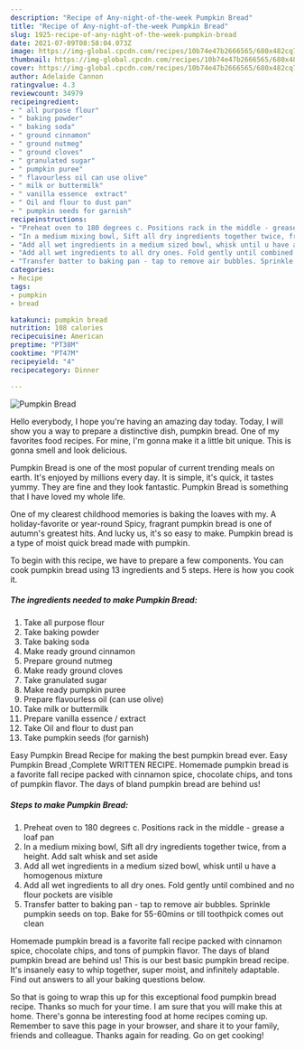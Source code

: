 ```yaml
---
description: "Recipe of Any-night-of-the-week Pumpkin Bread"
title: "Recipe of Any-night-of-the-week Pumpkin Bread"
slug: 1925-recipe-of-any-night-of-the-week-pumpkin-bread
date: 2021-07-09T08:58:04.073Z
image: https://img-global.cpcdn.com/recipes/10b74e47b2666565/680x482cq70/pumpkin-bread-recipe-main-photo.jpg
thumbnail: https://img-global.cpcdn.com/recipes/10b74e47b2666565/680x482cq70/pumpkin-bread-recipe-main-photo.jpg
cover: https://img-global.cpcdn.com/recipes/10b74e47b2666565/680x482cq70/pumpkin-bread-recipe-main-photo.jpg
author: Adelaide Cannon
ratingvalue: 4.3
reviewcount: 34979
recipeingredient:
- " all purpose flour"
- " baking powder"
- " baking soda"
- " ground cinnamon"
- " ground nutmeg"
- " ground cloves"
- " granulated sugar"
- " pumpkin puree"
- " flavourless oil can use olive"
- " milk or buttermilk"
- " vanilla essence  extract"
- " Oil and flour to dust pan"
- " pumpkin seeds for garnish"
recipeinstructions:
- "Preheat oven to 180 degrees c. Positions rack in the middle - grease a loaf pan"
- "In a medium mixing bowl, Sift all dry ingredients together twice, from a height. Add salt whisk and set aside"
- "Add all wet ingredients in a medium sized bowl, whisk until u have a homogenous mixture"
- "Add all wet ingredients to all dry ones. Fold gently until combined and no flour pockets are visible"
- "Transfer batter to baking pan - tap to remove air bubbles. Sprinkle pumpkin seeds on top. Bake for 55-60mins or till toothpick comes out clean"
categories:
- Recipe
tags:
- pumpkin
- bread

katakunci: pumpkin bread 
nutrition: 108 calories
recipecuisine: American
preptime: "PT38M"
cooktime: "PT47M"
recipeyield: "4"
recipecategory: Dinner

---
```



![Pumpkin Bread](https://img-global.cpcdn.com/recipes/10b74e47b2666565/680x482cq70/pumpkin-bread-recipe-main-photo.jpg)

Hello everybody, I hope you're having an amazing day today. Today, I will show you a way to prepare a distinctive dish, pumpkin bread. One of my favorites food recipes. For mine, I'm gonna make it a little bit unique. This is gonna smell and look delicious.

Pumpkin Bread is one of the most popular of current trending meals on earth. It's enjoyed by millions every day. It is simple, it's quick, it tastes yummy. They are fine and they look fantastic. Pumpkin Bread is something that I have loved my whole life.

One of my clearest childhood memories is baking the loaves with my. A holiday-favorite or year-round Spicy, fragrant pumpkin bread is one of autumn&#39;s greatest hits. And lucky us, it&#39;s so easy to make. Pumpkin bread is a type of moist quick bread made with pumpkin.


To begin with this recipe, we have to prepare a few components. You can cook pumpkin bread using 13 ingredients and 5 steps. Here is how you cook it.

<!--inarticleads1-->

##### The ingredients needed to make Pumpkin Bread:

1. Take  all purpose flour
1. Take  baking powder
1. Take  baking soda
1. Make ready  ground cinnamon
1. Prepare  ground nutmeg
1. Make ready  ground cloves
1. Take  granulated sugar
1. Make ready  pumpkin puree
1. Prepare  flavourless oil (can use olive)
1. Take  milk or buttermilk
1. Prepare  vanilla essence / extract
1. Take  Oil and flour to dust pan
1. Take  pumpkin seeds (for garnish)


Easy Pumpkin Bread Recipe for making the best pumpkin bread ever. Easy Pumpkin Bread ,Complete WRITTEN RECIPE. Homemade pumpkin bread is a favorite fall recipe packed with cinnamon spice, chocolate chips, and tons of pumpkin flavor. The days of bland pumpkin bread are behind us! 

<!--inarticleads2-->

##### Steps to make Pumpkin Bread:

1. Preheat oven to 180 degrees c. Positions rack in the middle - grease a loaf pan
1. In a medium mixing bowl, Sift all dry ingredients together twice, from a height. Add salt whisk and set aside
1. Add all wet ingredients in a medium sized bowl, whisk until u have a homogenous mixture
1. Add all wet ingredients to all dry ones. Fold gently until combined and no flour pockets are visible
1. Transfer batter to baking pan - tap to remove air bubbles. Sprinkle pumpkin seeds on top. Bake for 55-60mins or till toothpick comes out clean


Homemade pumpkin bread is a favorite fall recipe packed with cinnamon spice, chocolate chips, and tons of pumpkin flavor. The days of bland pumpkin bread are behind us! This is our best basic pumpkin bread recipe. It&#39;s insanely easy to whip together, super moist, and infinitely adaptable. Find out answers to all your baking questions below. 

So that is going to wrap this up for this exceptional food pumpkin bread recipe. Thanks so much for your time. I am sure that you will make this at home. There's gonna be interesting food at home recipes coming up. Remember to save this page in your browser, and share it to your family, friends and colleague. Thanks again for reading. Go on get cooking!
